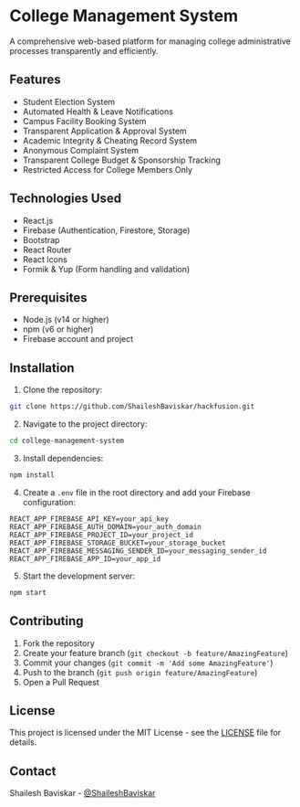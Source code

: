 # College Management System

A comprehensive web-based platform for managing college administrative processes transparently and efficiently.

## Features

- Student Election System
- Automated Health & Leave Notifications
- Campus Facility Booking System
- Transparent Application & Approval System
- Academic Integrity & Cheating Record System
- Anonymous Complaint System
- Transparent College Budget & Sponsorship Tracking
- Restricted Access for College Members Only

## Technologies Used

- React.js
- Firebase (Authentication, Firestore, Storage)
- Bootstrap
- React Router
- React Icons
- Formik & Yup (Form handling and validation)

## Prerequisites

- Node.js (v14 or higher)
- npm (v6 or higher)
- Firebase account and project

## Installation

1. Clone the repository:
```bash
git clone https://github.com/ShaileshBaviskar/hackfusion.git
```

2. Navigate to the project directory:
```bash
cd college-management-system
```

3. Install dependencies:
```bash
npm install
```

4. Create a `.env` file in the root directory and add your Firebase configuration:
```env
REACT_APP_FIREBASE_API_KEY=your_api_key
REACT_APP_FIREBASE_AUTH_DOMAIN=your_auth_domain
REACT_APP_FIREBASE_PROJECT_ID=your_project_id
REACT_APP_FIREBASE_STORAGE_BUCKET=your_storage_bucket
REACT_APP_FIREBASE_MESSAGING_SENDER_ID=your_messaging_sender_id
REACT_APP_FIREBASE_APP_ID=your_app_id
```

5. Start the development server:
```bash
npm start
```

## Contributing

1. Fork the repository
2. Create your feature branch (`git checkout -b feature/AmazingFeature`)
3. Commit your changes (`git commit -m 'Add some AmazingFeature'`)
4. Push to the branch (`git push origin feature/AmazingFeature`)
5. Open a Pull Request

## License

This project is licensed under the MIT License - see the [LICENSE](LICENSE) file for details.

## Contact

Shailesh Baviskar - [@ShaileshBaviskar](https://github.com/ShaileshBaviskar)
